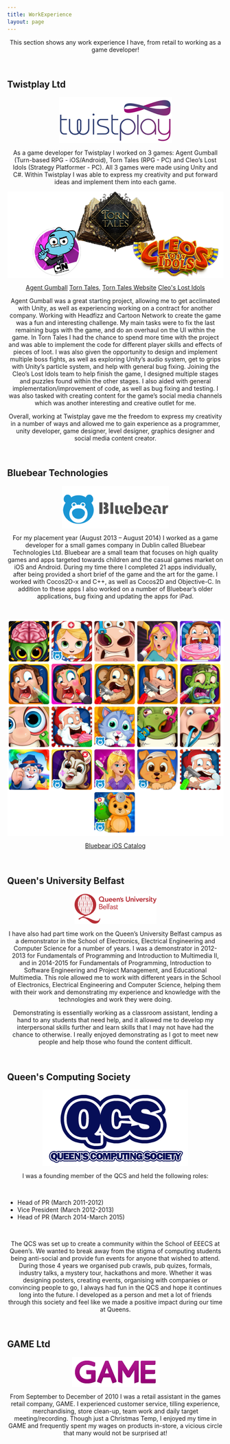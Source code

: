 ```yaml
---
title: WorkExperience
layout: page
---
```


<p align = "center">This section shows any work experience I have, from retail to working as a game developer!</p>
<br>

<h2>Twistplay Ltd</h2>

<p align="center"><img src="/assets/images/twistplaylogo.jpg" alt="Twistplay Logo" align="middle"></p>

<p align="center">As a game developer for Twistplay I worked on 3 games: Agent Gumball (Turn-based RPG - iOS/Android), Torn Tales (RPG - PC) and Cleo’s Lost Idols (Strategy Platformer - PC). All 3 games were made using Unity and C#. Within Twistplay I was able to express my creativity and put forward ideas and implement them into each game. </p>

<p align="center"><img src="/assets/images/twistplaygames.png" alt="Twistplay Games" align="middle"></p>

<p align="center"><a href="https://itunes.apple.com/gb/app/agent-gumball-roguelike-spy/id1044318857?mt=8">Agent Gumball</a>
<a href="http://store.steampowered.com/app/388960/">Torn Tales</a>, <a href="http://store.steampowered.com/app/388960/">Torn Tales Website</a>
<a href="http://cleoslostidols.com/">Cleo's Lost Idols</a></p>

<p align="center">Agent Gumball was a great starting project, allowing me to get acclimated with Unity, as well as experiencing working on a contract for another company. Working with Headfizz and Cartoon Network to create the game was a fun and interesting challenge. My main tasks were to fix the last remaining bugs with the game, and do an overhaul on the UI within the game. In Torn Tales I had the chance to spend more time with the project and was able to implement the code for different player skills and effects of pieces of loot. I was also given the opportunity to design and implement multiple boss fights, as well as exploring Unity’s audio system, get to grips with Unity’s particle system, and help with general bug fixing. Joining the Cleo’s Lost Idols team to help finish the game, I designed multiple stages and puzzles found within the other stages. I also aided with general implementation/improvement of code, as well as bug fixing and testing. I was also tasked with creating content for the game’s social media channels which was another interesting and creative outlet for me.</p>

<p align="center">Overall, working at Twistplay gave me the freedom to express my creativity in a number of ways and allowed me to gain experience as a programmer, unity developer, game designer, level designer, graphics designer and social media content creator.</p></p>

<br>
<h2>Bluebear Technologies</h2>

<p align="center"><img src="/assets/images/bluebearlogo.png" alt="Bluebear Logo" align="middle"></p>

<p align="center">For my placement year (August 2013 – August 2014) I worked as a game developer for a small games company in Dublin called Bluebear Technologies Ltd. Bluebear are a small team that focuses on high quality games and apps targeted towards children and the casual games market on iOS and Android. During my time there I completed 21 apps individually, after being provided a short brief of the game and the art for the game. I worked with Cocos2D-x and C++, as well as Cocos2D and Objective-C. In addition to these apps I also worked on a number of Bluebear’s older applications, bug fixing and updating the apps for iPad.</p>
<br>
<p align="center"><img src="/assets/images/bluebeargames.png" alt="Bluebear Games" align="middle"></p>

<p align="center"><a href="https://itunes.apple.com/gb/developer/bluebear-technologies-ltd./id522548950">Bluebear iOS Catalog</a></p>

<br>
<h2>Queen's University Belfast</h2>

<p align="center"><img src="/assets/images/queenslogo.png" alt="QUB Logo" align="middle"></p>

<p align="center">I have also had part time work on the Queen’s University Belfast campus as a demonstrator in the School of Electronics, Electrical Engineering and Computer Science for a number of years. I was a demonstrator in 2012-2013 for Fundamentals of Programming and Introduction to Multimedia II, and in 2014-2015 for Fundamentals of Programming, Introduction to Software Engineering and Project Management, and Educational Multimedia. This role allowed me to work with different years in the School of Electronics, Electrical Engineering and Computer Science, helping them with their work and demonstrating my experience and knowledge with the technologies and work they were doing.</p>

<p align="center">Demonstrating is essentially working as a classroom assistant, lending a hand to any students that need help, and it allowed me to develop my interpersonal skills further and learn skills that I may not have had the chance to otherwise. I really enjoyed demonstrating as I got to meet new people and help those who found the content difficult.</p>

<br>
<h2>Queen's Computing Society</h2>

<p align="center"><img src="/assets/images/qcslogo.png" alt="QCS Logo" align="middle"></p>

<p align="center">I was a founding member of the QCS and held the following roles:</p>
<br>
<ul class="skill-list">
<li>Head of PR (March 2011-2012)</li>
<li>Vice President (March 2012-2013)</li>
<li>Head of PR (March 2014-March 2015)</li>
</ul>
<br>
<p align="center">The QCS was set up to create a community within the School of EEECS at Queen’s. We wanted to break away from the stigma of computing students being anti-social and provide fun events for anyone that wished to attend. During those 4 years we organised pub crawls, pub quizes, formals, industry talks, a mystery tour, hackathons and more. Whether it was designing posters, creating events, organising with companies or convincing people to go, I always had fun in the QCS and hope it continues long into the future. I developed as a person and met a lot of friends through this society and feel like we made a positive impact during our time at Queens.</p>

<br>
<h2>GAME Ltd</h2>

<p align="center"><img src="/assets/images/gamelogo.png" alt="GAME Logo" align="middle"></p>

<p align="center">From September to December of 2010 I was a retail assistant in the games retail company, GAME.  I experienced customer service, tilling experience, merchandising, store clean-up, team work and daily target meeting/recording. Though just a Christmas Temp, I enjoyed my time in GAME and frequently spent my wages on products in-store, a vicious circle that many would not be surprised at!</p>